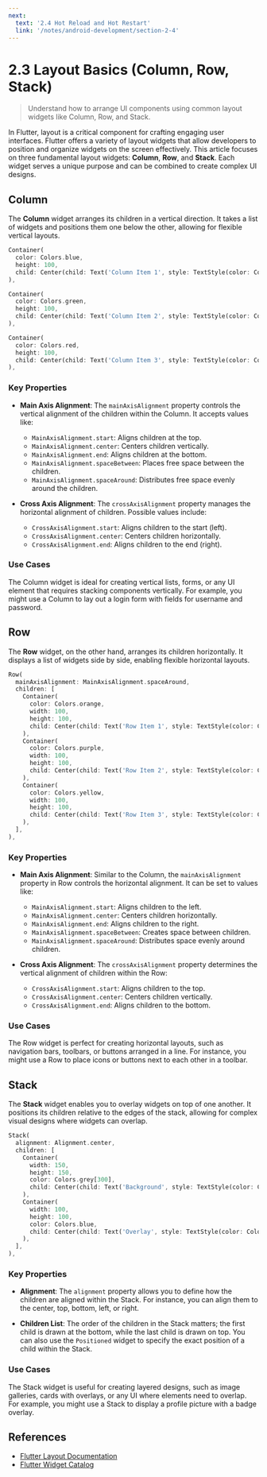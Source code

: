```yaml
---
next:
  text: '2.4 Hot Reload and Hot Restart'
  link: '/notes/android-development/section-2-4'
---
```


# 2.3 Layout Basics (Column, Row, Stack)

> Understand how to arrange UI components using common layout widgets like Column, Row, and Stack.

In Flutter, layout is a critical component for crafting engaging user interfaces. Flutter offers a variety of layout widgets that allow developers to position and organize widgets on the screen effectively. This article focuses on three fundamental layout widgets: **Column**, **Row**, and **Stack**. Each widget serves a unique purpose and can be combined to create complex UI designs.

## Column

The **Column** widget arranges its children in a vertical direction. It takes a list of widgets and positions them one below the other, allowing for flexible vertical layouts.

```dart
Container(
  color: Colors.blue,
  height: 100,
  child: Center(child: Text('Column Item 1', style: TextStyle(color: Colors.white))),
),

Container(
  color: Colors.green,
  height: 100,
  child: Center(child: Text('Column Item 2', style: TextStyle(color: Colors.white))),
),

Container(
  color: Colors.red,
  height: 100,
  child: Center(child: Text('Column Item 3', style: TextStyle(color: Colors.white))),
),
```

### Key Properties

- **Main Axis Alignment**: The `mainAxisAlignment` property controls the vertical alignment of the children within the Column. It accepts values like:

  - `MainAxisAlignment.start`: Aligns children at the top.
  - `MainAxisAlignment.center`: Centers children vertically.
  - `MainAxisAlignment.end`: Aligns children at the bottom.
  - `MainAxisAlignment.spaceBetween`: Places free space between the children.
  - `MainAxisAlignment.spaceAround`: Distributes free space evenly around the children.

- **Cross Axis Alignment**: The `crossAxisAlignment` property manages the horizontal alignment of children. Possible values include:
  - `CrossAxisAlignment.start`: Aligns children to the start (left).
  - `CrossAxisAlignment.center`: Centers children horizontally.
  - `CrossAxisAlignment.end`: Aligns children to the end (right).

### Use Cases

The Column widget is ideal for creating vertical lists, forms, or any UI element that requires stacking components vertically. For example, you might use a Column to lay out a login form with fields for username and password.

## Row

The **Row** widget, on the other hand, arranges its children horizontally. It displays a list of widgets side by side, enabling flexible horizontal layouts.

```dart
Row(
  mainAxisAlignment: MainAxisAlignment.spaceAround,
  children: [
    Container(
      color: Colors.orange,
      width: 100,
      height: 100,
      child: Center(child: Text('Row Item 1', style: TextStyle(color: Colors.white))),
    ),
    Container(
      color: Colors.purple,
      width: 100,
      height: 100,
      child: Center(child: Text('Row Item 2', style: TextStyle(color: Colors.white))),
    ),
    Container(
      color: Colors.yellow,
      width: 100,
      height: 100,
      child: Center(child: Text('Row Item 3', style: TextStyle(color: Colors.white))),
    ),
  ],
),
```

### Key Properties

- **Main Axis Alignment**: Similar to the Column, the `mainAxisAlignment` property in Row controls the horizontal alignment. It can be set to values like:

  - `MainAxisAlignment.start`: Aligns children to the left.
  - `MainAxisAlignment.center`: Centers children horizontally.
  - `MainAxisAlignment.end`: Aligns children to the right.
  - `MainAxisAlignment.spaceBetween`: Creates space between children.
  - `MainAxisAlignment.spaceAround`: Distributes space evenly around children.

- **Cross Axis Alignment**: The `crossAxisAlignment` property determines the vertical alignment of children within the Row:
  - `CrossAxisAlignment.start`: Aligns children to the top.
  - `CrossAxisAlignment.center`: Centers children vertically.
  - `CrossAxisAlignment.end`: Aligns children to the bottom.

### Use Cases

The Row widget is perfect for creating horizontal layouts, such as navigation bars, toolbars, or buttons arranged in a line. For instance, you might use a Row to place icons or buttons next to each other in a toolbar.

## Stack

The **Stack** widget enables you to overlay widgets on top of one another. It positions its children relative to the edges of the stack, allowing for complex visual designs where widgets can overlap.

```dart
Stack(
  alignment: Alignment.center,
  children: [
    Container(
      width: 150,
      height: 150,
      color: Colors.grey[300],
      child: Center(child: Text('Background', style: TextStyle(color: Colors.black))),
    ),
    Container(
      width: 100,
      height: 100,
      color: Colors.blue,
      child: Center(child: Text('Overlay', style: TextStyle(color: Colors.white))),
    ),
  ],
),
```

### Key Properties

- **Alignment**: The `alignment` property allows you to define how the children are aligned within the Stack. For instance, you can align them to the center, top, bottom, left, or right.

- **Children List**: The order of the children in the Stack matters; the first child is drawn at the bottom, while the last child is drawn on top. You can also use the `Positioned` widget to specify the exact position of a child within the Stack.

### Use Cases

The Stack widget is useful for creating layered designs, such as image galleries, cards with overlays, or any UI where elements need to overlap. For example, you might use a Stack to display a profile picture with a badge overlay.

## References

- [Flutter Layout Documentation](https://flutter.dev/docs/development/ui/layout)
- [Flutter Widget Catalog](https://flutter.dev/docs/development/ui/widgets)
